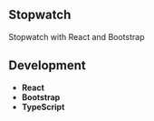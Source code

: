 ## Stopwatch

Stopwatch with React and Bootstrap

## Development

* **React** <br>
* **Bootstrap** <br>
* **TypeScript** <br>
